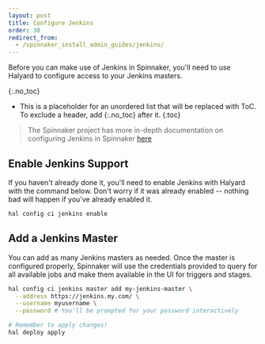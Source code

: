 ```yaml
---
layout: post
title: Configure Jenkins
order: 30
redirect_from:
  - /spinnaker_install_admin_guides/jenkins/
---
```


Before you can make use of Jenkins in Spinnaker, you'll need to use Halyard
to configure access to your Jenkins masters.

{:.no_toc}
* This is a placeholder for an unordered list that will be replaced with ToC. To exclude a header, add {:.no_toc} after it.
{:toc}

> The Spinnaker project has more in-depth documentation on configuring Jenkins
> in Spinnaker [here](https://www.spinnaker.io/setup/ci/jenkins/)

## Enable Jenkins Support

If you haven't already done it, you'll need to enable Jenkins with Halyard
with the command below.  Don't worry if it was already enabled -- nothing bad
will happen if you've already enabled it.

```bash
hal config ci jenkins enable
```

## Add a Jenkins Master

You can add as many Jenkins masters as needed.  Once the master is configured
properly, Spinnaker will use the credentials provided to query for all
available jobs and make them available in the UI for triggers and stages.

```bash
hal config ci jenkins master add my-jenkins-master \
  --address https://jenkins.my.com/ \
  --username myusername \
  --password # You'll be prompted for your password interactively

# Remember to apply changes!
hal deploy apply
```


